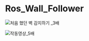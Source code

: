 # Ros_Wall_Follower

![처음 했던 벽 감지하기 _3배](https://user-images.githubusercontent.com/52944554/171137706-a66eee7f-2dab-477b-8523-e929b70a5b6f.gif)  



![작동영상_5배](https://user-images.githubusercontent.com/52944554/171137728-4e6de58c-41dd-48cb-a3e5-6b202d69799a.gif)

